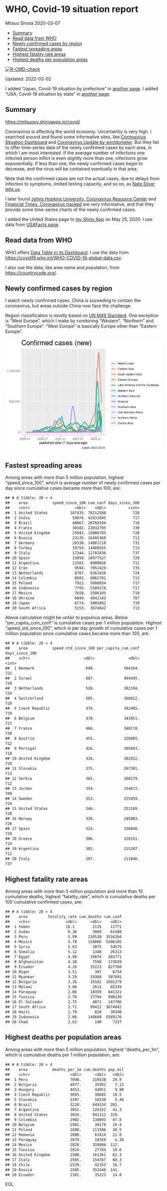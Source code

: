 WHO, Covid-19 situation report
================
Mitsuo Shiota
2020-03-07

-   [Summary](#summary)
-   [Read data from WHO](#read-data-from-who)
-   [Newly confirmed cases by region](#newly-confirmed-cases-by-region)
-   [Fastest spreading areas](#fastest-spreading-areas)
-   [Highest fatality rate areas](#highest-fatality-rate-areas)
-   [Highest deaths per population
    areas](#highest-deaths-per-population-areas)

<!-- badges: start -->

[![R-CMD-check](https://github.com/mitsuoxv/covid/workflows/R-CMD-check/badge.svg)](https://github.com/mitsuoxv/covid/actions)
<!-- badges: end -->

Updated: 2022-03-02

I added “Japan, Covid-19 situation by prefecture” in [another
page](Japan.md). I added “USA, Covid-19 situation by state” in [another
page](USA.md).

## Summary

<https://mitsuoxv.shinyapps.io/covid/>

Coronavirus is affecting the world economy. Uncertaintiy is very high. I
searched around and found some informative sites, like [Coronavirus
Situation
Dashboard](https://who.maps.arcgis.com/apps/opsdashboard/index.html#/c88e37cfc43b4ed3baf977d77e4a0667)
and [Coronavirus Update by
worldometer](https://www.worldometers.info/coronavirus/). But they fail
to offer time-series data of the newly confirmed cases by each area, in
which I am most interested. If the average number of infections one
infected person inflict is even slightly more than one, infections grow
exponentially. If less than one, the newly confirmed cases begin to
decrease, and the virus will be contained eventually in that area.

Note that the confirmed cases are not the actual cases, due to delays
from infection to symptoms, limited testing capacity, and so on, as
[Nate Silver tells
us](https://fivethirtyeight.com/features/coronavirus-case-counts-are-meaningless/).

I later found [Johns Hopkins University, Coronavirus Resource
Center](https://coronavirus.jhu.edu/) and [Financial Times, Coronavirus
tracked](https://www.ft.com/content/a26fbf7e-48f8-11ea-aeb3-955839e06441)
are very informative, and that they provide some time-series charts of
the newly confirmed cases.

I added the United States page to [my Shiny
App](https://mitsuoxv.shinyapps.io/covid/) on May 25, 2020. I use data
from [USAFacts
page](https://usafacts.org/visualizations/coronavirus-covid-19-spread-map/).

## Read data from WHO

WHO offers [Data Table in its Dashboard](https://covid19.who.int/table).
I use the data from
<https://covid19.who.int/WHO-COVID-19-global-data.csv>.

I also use the data, like area name and population, from
<https://countrycode.org/>.

## Newly confirmed cases by region

I watch newly confirmed cases. China is suceeding to contain the
coronavirus, but areas outside China now face the challenge.

Region classification is mostly based on [UN M49
Standard](https://unstats.un.org/unsd/methodology/m49/). One exception
is “West Europe”, which I make by combining “Western”, “Northern” and
“Southern Europe”. “West Europe” is basically Europe other than “Eastern
Europe”.

![](README_files/figure-gfm/chart-1.png)<!-- -->

## Fastest spreading areas

Among areas with more than 5 million population, highest
“speed_since_100”, which is average number of newly confirmed cases per
day since cumulative cases became more than 100, are:

    ## # A tibble: 20 × 4
    ##    area           speed_since_100 cum_conf days_since_100
    ##    <chr>                    <dbl>    <dbl>          <int>
    ##  1 United States          107435. 78212580            728
    ##  2 India                   59876. 42931045            717
    ##  3 Brazil                  40067. 28768104            718
    ##  4 France                  30182. 22032795            730
    ##  5 United Kingdom          25943. 18886705            728
    ##  6 Russia                  23135. 16495369            713
    ##  7 Germany                 20338. 14867218            731
    ##  8 Turkey                  19759. 14088565            713
    ##  9 Italy                   17344. 12782836            737
    ## 10 Spain                   15058. 10977527            729
    ## 11 Argentina               12501.  8900656            712
    ## 12 Iran                     9594.  7051429            735
    ## 13 Netherlands              8787.  6361626            724
    ## 14 Colombia                 8503.  6062701            713
    ## 15 Poland                   7922.  5680034            717
    ## 16 Indonesia                7795.  5589176            717
    ## 17 Mexico                   7658.  5506105            719
    ## 18 Ukraine                  6849.  4842143            707
    ## 19 Japan                    6774.  5005892            739
    ## 20 South Africa             5153.  3674042            713

Above calculation might be unfair to populous areas. Below
“per_capita_cum_conf” is cumulative cases per 1 million population.
Highest “speed_std_since_100”, which is per day growth of cumulative
cases per 1 million population since cumulative cases became more than
100, are:

    ## # A tibble: 20 × 4
    ##    area           speed_std_since_100 per_capita_cum_conf days_since_100
    ##    <chr>                        <dbl>               <dbl>          <int>
    ##  1 Denmark                       698.             504164.            722
    ##  2 Israel                        687.             494495.            720
    ##  3 Netherlands                   528.             382194.            724
    ##  4 Switzerland                   505.             368012.            728
    ##  5 Czech Republic                476.             342485.            719
    ##  6 Belgium                       470.             341951.            727
    ##  7 France                        466.             340178.            730
    ##  8 Austria                       455.             328885.            722
    ##  9 Portugal                      426.             305603.            718
    ## 10 United Kingdom                416.             302922.            728
    ## 11 Slovakia                      375.             267301.            713
    ## 12 Serbia                        365.             260179.            712
    ## 13 Jordan                        359.             254672.            709
    ## 14 Sweden                        353.             255459.            724
    ## 15 United States                 346.             252109.            728
    ## 16 Norway                        339.             245903.            726
    ## 17 Spain                         324.             236046.            729
    ## 18 Greece                        306.             220151.            719
    ## 19 Argentina                     302.             215287.            712
    ## 20 Italy                         287.             211846.            737

## Highest fatality rate areas

Among areas with more than 5 million population and more than 10
cumulative deaths, highest “fatality_rate”, which is cumulative deaths
per 100 cumulative confirmed cases, are:

    ## # A tibble: 20 × 4
    ##    area         fatality_rate cum_deaths cum_conf
    ##    <chr>                <dbl>      <dbl>    <dbl>
    ##  1 Yemen                18.1        2135    11771
    ##  2 Sudan                 6.36       3909    61488
    ##  3 Peru                  5.99     210538  3516264
    ##  4 Mexico                5.78     318086  5506105
    ##  5 Syria                 5.63       3075    54575
    ##  6 Somalia               5.12       1348    26313
    ##  7 Egypt                 4.98      24074   483771
    ##  8 Afghanistan           4.38       7598   173659
    ##  9 Ecuador               4.26      35223   827760
    ## 10 Niger                 3.51        307     8754
    ## 11 Myanmar               3.29      19368   587891
    ## 12 Bulgaria              3.26      35581  1091279
    ## 13 Malawi                3.06       2615    85339
    ## 14 Paraguay              2.86      18359   641321
    ## 15 Tunisia               2.78      27784   998230
    ## 16 El Salvador           2.75       4071   147786
    ## 17 South Africa          2.71      99412  3674042
    ## 18 Haiti                 2.70        820    30340
    ## 19 Indonesia             2.66     148660  5589176
    ## 20 Chad                  2.62        190     7257

## Highest deaths per population areas

Among areas with more than 5 million population, highest
“deaths_per_1m”, which is cumulative deaths per 1 million population,
are:

    ## # A tibble: 20 × 4
    ##    area           deaths_per_1m cum_deaths pop_mil
    ##    <chr>                  <dbl>      <dbl>   <dbl>
    ##  1 Peru                   7040.     210538   29.9 
    ##  2 Bulgaria               4977.      35581    7.15
    ##  3 Hungary                4413.      44051    9.98
    ##  4 Czech Republic         3693.      38685   10.5 
    ##  5 Slovakia               3397.      18530    5.46
    ##  6 Brazil                 3228.     649134  201.  
    ##  7 Argentina              3051.     126152   41.3 
    ##  8 United States          3034.     941112  310.  
    ##  9 Colombia               2902.     138693   47.8 
    ## 10 Belgium                2901.      30179   10.4 
    ## 11 Poland                 2898.     111586   38.5 
    ## 12 Romania                2888.      63414   22.0 
    ## 13 Paraguay               2879.      18359    6.38
    ## 14 Mexico                 2828.     318086  112.  
    ## 15 Tunisia                2624.      27784   10.6 
    ## 16 United Kingdom         2588.     161361   62.3 
    ## 17 Italy                  2565.     154767   60.3 
    ## 18 Chile                  2529.      42353   16.7 
    ## 19 Russia                 2505.     352446  141.  
    ## 20 Ecuador                2381.      35223   14.8

EOL
